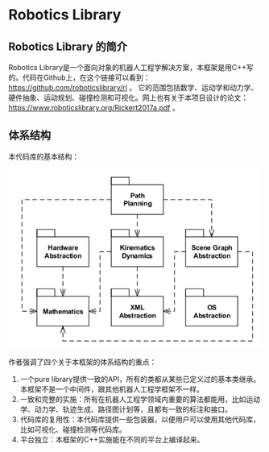 # Robotics Library

## Robotics Library 的简介

Robotics Library是一个面向对象的机器人工程学解决方案，本框架是用C++写的。代码在Github上，在这个链接可以看到：https://github.com/roboticslibrary/rl 。
它的范围包括数学、运动学和动力学、硬件抽象、运动规划、碰撞检测和可视化。网上也有关于本项目设计的论文：https://www.roboticslibrary.org/Rickert2017a.pdf 。

## 体系结构

本代码库的基本结构：

![Architecture Overview](https://raw.githubusercontent.com/robert1ridley/Notes-on-Robotics-Library/master/resources/overview-only.png?raw=true "Overview")

作者强调了四个关于本框架的体系结构的重点：
1. 一个pure library提供一致的API，所有的类都从某些已定义过的基本类继承。本框架不是一个中间件，跟其他机器人工程学框架不一样。
2. 一致和完整的实施：所有在机器人工程学领域内重要的算法都能用，比如运动学、动力学、轨迹生成、路径图计划等，且都有一致的标注和接口。
3. 代码库的复用性：本代码库提供一些包装器，以便用户可以使用其他代码库，比如可视化、碰撞检测等代码库。
4. 平台独立：本框架的C++实施能在不同的平台上编译起来。